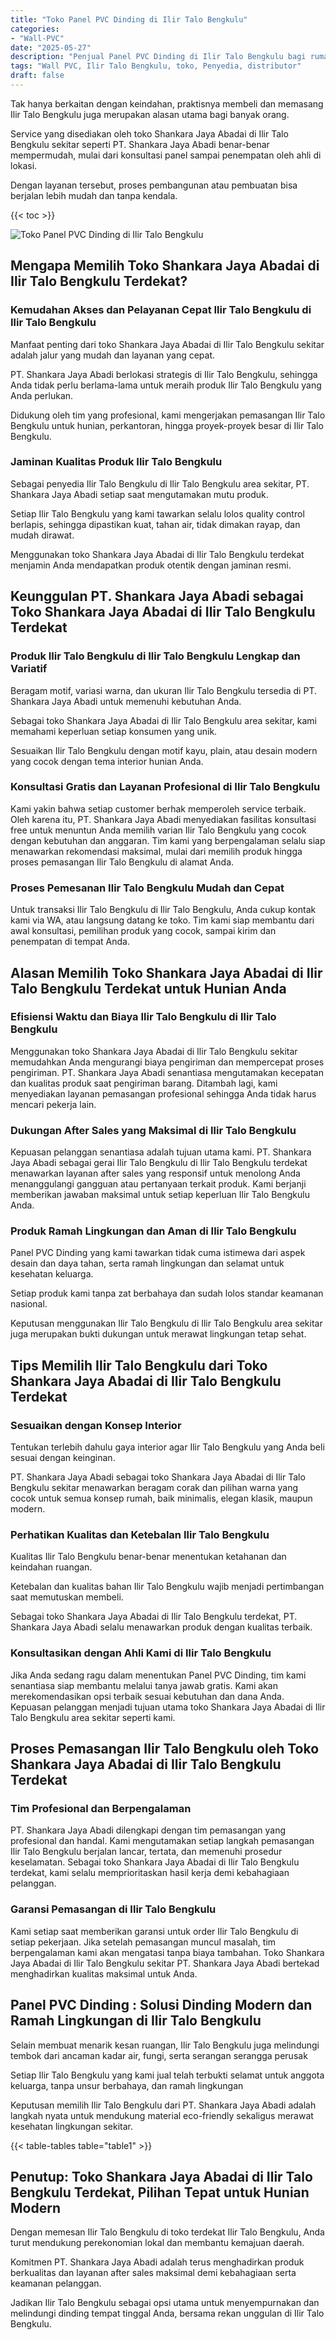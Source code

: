 ```yaml
---
title: "Toko Panel PVC Dinding di Ilir Talo Bengkulu"
categories: 
- "Wall-PVC"
date: "2025-05-27"
description: "Penjual Panel PVC Dinding di Ilir Talo Bengkulu bagi rumah, office, serta toko. Material unggulan, variasi motif, pilihan warna menarik, beserta servis penempatan ditangani oleh tenaga ahli berpengalaman serta kepastian resmi!|Servis penyediaan Panel PVC Dinding di Ilir Talo Bengkulu bagi keperluan hunian, office, maupun gerai, beserta produk terbaik dan instalasi oleh teknisi ahli dan jaminan resmi.|Alternatif Panel PVC Dinding di Ilir Talo Bengkulu yang terbukti untuk tempat tinggal, kantor, dan gerai, bersama produk unggulan dan instalasi dikerjakan oleh tenaga ahli profesional serta garansi resmi.|Penyediaan Panel PVC Dinding di Ilir Talo Bengkulu bagi tempat tinggal, office, dan toko, beserta produk berkualitas dan penempatan oleh teknisi ahli, disertai beserta garansi resmi.}"
tags: "Wall PVC, Ilir Talo Bengkulu, toko, Penyedia, distributor"
draft: false
---
```


Tak hanya berkaitan dengan keindahan, praktisnya membeli dan memasang Ilir Talo Bengkulu juga merupakan alasan utama bagi banyak orang.

Service yang disediakan oleh toko Shankara Jaya Abadai di Ilir Talo Bengkulu sekitar seperti PT. Shankara Jaya Abadi benar-benar mempermudah, mulai dari konsultasi panel sampai penempatan oleh ahli di lokasi.

Dengan layanan tersebut, proses pembangunan atau pembuatan bisa berjalan lebih mudah dan tanpa kendala.

{{< toc >}}

![Toko Panel PVC Dinding di Ilir Talo Bengkulu](/images/Wall-PVC/Toko-Panel-PVC-Dinding-di-Ilir-Talo-Bengkulu.png)


## Mengapa Memilih Toko Shankara Jaya Abadai di Ilir Talo Bengkulu Terdekat?

### Kemudahan Akses dan Pelayanan Cepat Ilir Talo Bengkulu di Ilir Talo Bengkulu

Manfaat penting dari toko Shankara Jaya Abadai di Ilir Talo Bengkulu sekitar adalah jalur yang mudah dan layanan yang cepat.

PT. Shankara Jaya Abadi berlokasi strategis di Ilir Talo Bengkulu, sehingga Anda tidak perlu berlama-lama untuk meraih produk Ilir Talo Bengkulu yang Anda perlukan.

Didukung oleh tim yang profesional, kami mengerjakan pemasangan Ilir Talo Bengkulu untuk hunian, perkantoran, hingga proyek-proyek besar di Ilir Talo Bengkulu.

### Jaminan Kualitas Produk Ilir Talo Bengkulu

Sebagai penyedia Ilir Talo Bengkulu di Ilir Talo Bengkulu area sekitar, PT. Shankara Jaya Abadi setiap saat mengutamakan mutu produk.

Setiap Ilir Talo Bengkulu yang kami tawarkan selalu lolos quality control berlapis, sehingga dipastikan kuat, tahan air, tidak dimakan rayap, dan mudah dirawat.

Menggunakan toko Shankara Jaya Abadai di Ilir Talo Bengkulu terdekat menjamin Anda mendapatkan produk otentik dengan jaminan resmi.

## Keunggulan PT. Shankara Jaya Abadi sebagai Toko Shankara Jaya Abadai di Ilir Talo Bengkulu Terdekat

### Produk Ilir Talo Bengkulu di Ilir Talo Bengkulu Lengkap dan Variatif

Beragam motif, variasi warna, dan ukuran Ilir Talo Bengkulu tersedia di PT. Shankara Jaya Abadi untuk memenuhi kebutuhan Anda.

Sebagai toko Shankara Jaya Abadai di Ilir Talo Bengkulu area sekitar, kami memahami keperluan setiap konsumen yang unik.

Sesuaikan Ilir Talo Bengkulu dengan motif kayu, plain, atau desain modern yang cocok dengan tema interior hunian Anda.

### Konsultasi Gratis dan Layanan Profesional di Ilir Talo Bengkulu

Kami yakin bahwa setiap customer berhak memperoleh service terbaik. Oleh karena itu, PT. Shankara Jaya Abadi menyediakan fasilitas konsultasi free untuk menuntun Anda memilih varian Ilir Talo Bengkulu yang cocok dengan kebutuhan dan anggaran. Tim kami yang berpengalaman selalu siap menawarkan rekomendasi maksimal, mulai dari memilih produk hingga proses pemasangan Ilir Talo Bengkulu di alamat Anda.

### Proses Pemesanan Ilir Talo Bengkulu Mudah dan Cepat

Untuk transaksi Ilir Talo Bengkulu di Ilir Talo Bengkulu, Anda cukup kontak kami via WA, atau langsung datang ke toko. Tim kami siap membantu dari awal konsultasi, pemilihan produk yang cocok, sampai kirim dan penempatan di tempat Anda.

## Alasan Memilih Toko Shankara Jaya Abadai di Ilir Talo Bengkulu Terdekat untuk Hunian Anda

### Efisiensi Waktu dan Biaya Ilir Talo Bengkulu di Ilir Talo Bengkulu

Menggunakan toko Shankara Jaya Abadai di Ilir Talo Bengkulu sekitar memudahkan Anda mengurangi biaya pengiriman dan mempercepat proses pengiriman. PT. Shankara Jaya Abadi senantiasa mengutamakan kecepatan dan kualitas produk saat pengiriman barang. Ditambah lagi, kami menyediakan layanan pemasangan profesional sehingga Anda tidak harus mencari pekerja lain.

### Dukungan After Sales yang Maksimal di Ilir Talo Bengkulu

Kepuasan pelanggan senantiasa adalah tujuan utama kami. PT. Shankara Jaya Abadi sebagai gerai Ilir Talo Bengkulu di Ilir Talo Bengkulu terdekat menawarkan layanan after sales yang responsif untuk menolong Anda menanggulangi gangguan atau pertanyaan terkait produk. Kami berjanji memberikan jawaban maksimal untuk setiap keperluan Ilir Talo Bengkulu Anda.

### Produk Ramah Lingkungan dan Aman di Ilir Talo Bengkulu

 Panel PVC Dinding  yang kami tawarkan tidak cuma istimewa dari aspek desain dan daya tahan, serta ramah lingkungan dan selamat untuk kesehatan keluarga.

Setiap produk kami tanpa zat berbahaya dan sudah lolos standar keamanan nasional.

Keputusan menggunakan Ilir Talo Bengkulu di Ilir Talo Bengkulu area sekitar juga merupakan bukti dukungan untuk merawat lingkungan tetap sehat.

## Tips Memilih Ilir Talo Bengkulu dari Toko Shankara Jaya Abadai di Ilir Talo Bengkulu Terdekat

### Sesuaikan dengan Konsep Interior 

Tentukan terlebih dahulu gaya interior agar Ilir Talo Bengkulu yang Anda beli sesuai dengan keinginan.

PT. Shankara Jaya Abadi sebagai toko Shankara Jaya Abadai di Ilir Talo Bengkulu sekitar menawarkan beragam corak dan pilihan warna yang cocok untuk semua konsep rumah, baik minimalis, elegan klasik, maupun modern.

### Perhatikan Kualitas dan Ketebalan Ilir Talo Bengkulu

Kualitas Ilir Talo Bengkulu benar-benar menentukan ketahanan dan keindahan ruangan.

Ketebalan dan kualitas bahan Ilir Talo Bengkulu wajib menjadi pertimbangan saat memutuskan membeli.

Sebagai toko Shankara Jaya Abadai di Ilir Talo Bengkulu terdekat, PT. Shankara Jaya Abadi selalu menawarkan produk dengan kualitas terbaik.

### Konsultasikan dengan Ahli Kami di Ilir Talo Bengkulu

Jika Anda sedang ragu dalam menentukan Panel PVC Dinding, tim kami senantiasa siap membantu melalui tanya jawab gratis. Kami akan merekomendasikan opsi terbaik sesuai kebutuhan dan dana Anda. Kepuasan pelanggan menjadi tujuan utama toko Shankara Jaya Abadai di Ilir Talo Bengkulu area sekitar seperti kami.

## Proses Pemasangan Ilir Talo Bengkulu oleh Toko Shankara Jaya Abadai di Ilir Talo Bengkulu Terdekat

### Tim Profesional dan Berpengalaman

PT. Shankara Jaya Abadi dilengkapi dengan tim pemasangan yang profesional dan handal. Kami mengutamakan setiap langkah pemasangan Ilir Talo Bengkulu berjalan lancar, tertata, dan memenuhi prosedur keselamatan. Sebagai toko Shankara Jaya Abadai di Ilir Talo Bengkulu terdekat, kami selalu memprioritaskan hasil kerja demi kebahagiaan pelanggan.

### Garansi Pemasangan di Ilir Talo Bengkulu

Kami setiap saat memberikan garansi untuk order Ilir Talo Bengkulu di setiap pekerjaan. Jika setelah pemasangan muncul masalah, tim berpengalaman kami akan mengatasi tanpa biaya tambahan. Toko Shankara Jaya Abadai di Ilir Talo Bengkulu sekitar PT. Shankara Jaya Abadi bertekad menghadirkan kualitas maksimal untuk Anda.

##  Panel PVC Dinding : Solusi Dinding Modern dan Ramah Lingkungan di Ilir Talo Bengkulu

Selain membuat menarik kesan ruangan, Ilir Talo Bengkulu juga melindungi tembok dari ancaman kadar air, fungi, serta serangan serangga perusak

Setiap Ilir Talo Bengkulu yang kami jual telah terbukti selamat untuk anggota keluarga, tanpa unsur berbahaya, dan ramah lingkungan

Keputusan memilih Ilir Talo Bengkulu dari PT. Shankara Jaya Abadi adalah langkah nyata untuk mendukung material eco-friendly sekaligus merawat kesehatan lingkungan sekitar.

{{< table-tables table="table1" >}}

## Penutup: Toko Shankara Jaya Abadai di Ilir Talo Bengkulu Terdekat, Pilihan Tepat untuk Hunian Modern

Dengan memesan Ilir Talo Bengkulu di toko terdekat Ilir Talo Bengkulu, Anda turut mendukung perekonomian lokal dan membantu kemajuan daerah.

Komitmen PT. Shankara Jaya Abadi adalah terus menghadirkan produk berkualitas dan layanan after sales maksimal demi kebahagiaan serta keamanan pelanggan.

Jadikan Ilir Talo Bengkulu sebagai opsi utama untuk menyempurnakan dan melindungi dinding tempat tinggal Anda, bersama rekan unggulan di Ilir Talo Bengkulu.